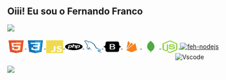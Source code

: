 ## Oiii! Eu sou o Fernando Franco 
 <div>
  <a href="https://github.com/feh-franc0">
  <img height="150em" src="https://github-readme-stats.vercel.app/api?username=feh-franc0&show_icons=true&theme=dark&include_all_commits=true&count_private=true"/>
<div style="display: inline_block"><br>
  
  <img align="center" alt="feh-HTML" height="30" width="40" src="https://raw.githubusercontent.com/devicons/devicon/master/icons/html5/html5-original.svg">
  <img align="center" alt="feh-CSS" height="30" width="40" src="https://raw.githubusercontent.com/devicons/devicon/master/icons/css3/css3-original.svg">
  <img align="center" alt="feh-Js" height="30" width="40" src="https://raw.githubusercontent.com/devicons/devicon/master/icons/javascript/javascript-plain.svg">
  <img align="center" alt="feh-php" height="30" width="40" src="https://raw.githubusercontent.com/devicons/devicon/master/icons/php/php-plain.svg">
  <img align="center" alt="feh-mysql" height="30" width="40" src="https://raw.githubusercontent.com/devicons/devicon/master/icons/mysql/mysql-plain.svg">
  <img align="center" alt="feh-bootstrap" height="30" width="40" src="https://raw.githubusercontent.com/devicons/devicon/master/icons/bootstrap/bootstrap-plain.svg">
  <img align="center" alt="feh-firebase" height="30" width="40" src="https://raw.githubusercontent.com/devicons/devicon/master/icons/firebase/firebase-plain.svg">
  <img align="center" alt="feh-mongodb" height="30" width="40" src="https://raw.githubusercontent.com/devicons/devicon/master/icons/mongodb/mongodb-plain.svg">
  <img align="center" alt="feh-nodejs" height="30" width="40" src="https://raw.githubusercontent.com/devicons/devicon/master/icons/nodejs/nodejs-plain.svg">
  <img align="center" alt="feh-nodejs" height="30" width="40" src="https://raw.githubusercontent.com/devicons/devicon/master/icons/react/react-plain.svg">
 
<img align="right" alt="Vscode" height="70" width="120" src="https://media.giphy.com/media/SS8CV2rQdlYNLtBCiF/giphy.gif">

</div>
  
  ##
 
<div> 
  <a href="https://www.linkedin.com/in/fernando-franco-valle-5799b4204" target="_blank"><img src="https://img.shields.io/badge/-LinkedIn-%230077B5?style=for-the-badge&logo=linkedin&logoColor=white" target="_blank"></a> 
  
</div>
